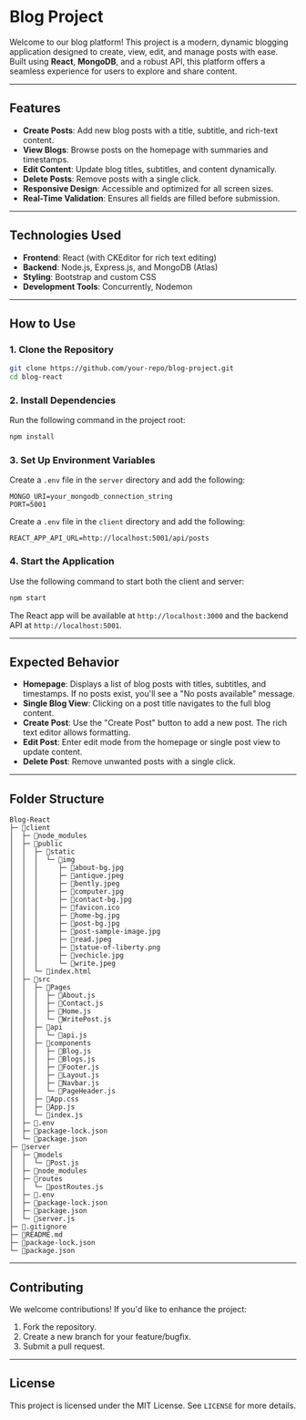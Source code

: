 

# **Blog Project**

Welcome to our blog platform! This project is a modern, dynamic blogging application designed to create, view, edit, and manage posts with ease. Built using **React**, **MongoDB**, and a robust API, this platform offers a seamless experience for users to explore and share content.

------

## **Features**

- **Create Posts**: Add new blog posts with a title, subtitle, and rich-text content.
- **View Blogs**: Browse posts on the homepage with summaries and timestamps.
- **Edit Content**: Update blog titles, subtitles, and content dynamically.
- **Delete Posts**: Remove posts with a single click.
- **Responsive Design**: Accessible and optimized for all screen sizes.
- **Real-Time Validation**: Ensures all fields are filled before submission.

------

## **Technologies Used**

- **Frontend**: React (with CKEditor for rich text editing)
- **Backend**: Node.js, Express.js, and MongoDB (Atlas)
- **Styling**: Bootstrap and custom CSS
- **Development Tools**: Concurrently, Nodemon

***

## **How to Use**

### **1. Clone the Repository**

```bash
git clone https://github.com/your-repo/blog-project.git
cd blog-react
```

### **2. Install Dependencies**

Run the following command in the project root:

```bash
npm install 
```

### **3. Set Up Environment Variables**

Create a `.env` file in the `server` directory and add the following:

```env
MONGO_URI=your_mongodb_connection_string
PORT=5001
```

Create a `.env` file in the `client` directory and add the following:

```env
REACT_APP_API_URL=http://localhost:5001/api/posts
```

### **4. Start the Application**

Use the following command to start both the client and server:

```bash
npm start
```

The React app will be available at `http://localhost:3000` and the backend API at `http://localhost:5001`.

------

## **Expected Behavior**

- **Homepage**: Displays a list of blog posts with titles, subtitles, and timestamps. If no posts exist, you'll see a "No posts available" message.
- **Single Blog View**: Clicking on a post title navigates to the full blog content.
- **Create Post**: Use the "Create Post" button to add a new post. The rich text editor allows formatting.
- **Edit Post**: Enter edit mode from the homepage or single post view to update content.
- **Delete Post**: Remove unwanted posts with a single click.

------

## **Folder Structure**

```
Blog-React
├─ 📁client
│  ├─ 📁node_modules
│  ├─ 📁public
│  │  ├─ 📁static
│  │  │  └─ 📁img
│  │  │     ├─ 📄about-bg.jpg
│  │  │     ├─ 📄antique.jpeg
│  │  │     ├─ 📄bently.jpeg
│  │  │     ├─ 📄computer.jpg
│  │  │     ├─ 📄contact-bg.jpg
│  │  │     ├─ 📄favicon.ico
│  │  │     ├─ 📄home-bg.jpg
│  │  │     ├─ 📄post-bg.jpg
│  │  │     ├─ 📄post-sample-image.jpg
│  │  │     ├─ 📄read.jpeg
│  │  │     ├─ 📄statue-of-liberty.png
│  │  │     ├─ 📄vechicle.jpg
│  │  │     └─ 📄write.jpeg
│  │  └─ 📄index.html
│  ├─ 📁src
│  │  ├─ 📁Pages
│  │  │  ├─ 📄About.js
│  │  │  ├─ 📄Contact.js
│  │  │  ├─ 📄Home.js
│  │  │  └─ 📄WritePost.js
│  │  ├─ 📁api
│  │  │  └─ 📄api.js
│  │  ├─ 📁components
│  │  │  ├─ 📄Blog.js
│  │  │  ├─ 📄Blogs.js
│  │  │  ├─ 📄Footer.js
│  │  │  ├─ 📄Layout.js
│  │  │  ├─ 📄Navbar.js
│  │  │  └─ 📄PageHeader.js
│  │  ├─ 📄App.css
│  │  ├─ 📄App.js
│  │  └─ 📄index.js
│  ├─ 📄.env
│  ├─ 📄package-lock.json
│  └─ 📄package.json
├─ 📁server
│  ├─ 📁models
│  │  └─ 📄Post.js
│  ├─ 📁node_modules
│  ├─ 📁routes
│  │  └─ 📄postRoutes.js
│  ├─ 📄.env
│  ├─ 📄package-lock.json
│  ├─ 📄package.json
│  └─ 📄server.js
├─ 📄.gitignore
├─ 📄README.md
├─ 📄package-lock.json
└─ 📄package.json
```

------

## **Contributing**

We welcome contributions! If you'd like to enhance the project:

1. Fork the repository.
2. Create a new branch for your feature/bugfix.
3. Submit a pull request.

------

## **License**

This project is licensed under the MIT License. See `LICENSE` for more details.